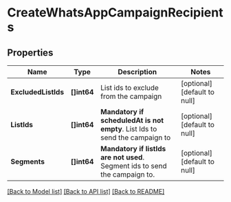 # CreateWhatsAppCampaignRecipients

## Properties
Name | Type | Description | Notes
------------ | ------------- | ------------- | -------------
**ExcludedListIds** | **[]int64** | List ids to exclude from the campaign | [optional] [default to null]
**ListIds** | **[]int64** | **Mandatory if scheduledAt is not empty**. List Ids to send the campaign to  | [optional] [default to null]
**Segments** | **[]int64** | **Mandatory if listIds are not used**. Segment ids to send the campaign to.  | [optional] [default to null]

[[Back to Model list]](../README.md#documentation-for-models) [[Back to API list]](../README.md#documentation-for-api-endpoints) [[Back to README]](../README.md)


